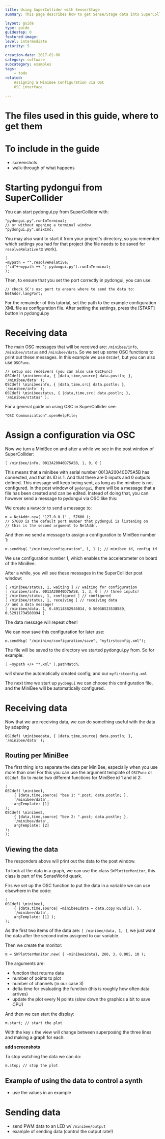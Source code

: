 ```yaml
---
title: Using SuperCollider with Sense/Stage
summary: This page describes how to get Sense/Stage data into SuperCollider

layout: guide
type: guide
guidestep: 0
featured-image:
level: intermediate
priority: 5

creation-date: 2017-02-06
category: software
subcategory: examples
tags:
    - todo
related:
    Assigning a MiniBee Configuration via OSC
    OSC interface

---
```


# The files used in this guide, where to get them

# To include in the guide

* screenshots
* walk-through of what happens


# Starting pydongui from SuperCollider

You can start pydongui.py from SuperCollider with:

```
"pydongui.py".runInTerminal;
// or without opening a terminal window
"pydongui.py".unixCmd;
```

You may also want to start it from your project's directory, so you remember which settings you had for that project (the file needs to be saved for `resolveRelative` to work).

```
(
~mypath = "".resolveRelative;
("cd"+~mypath ++ "; pydongui.py").runInTerminal;
);
```

Then, to ensure that you set the port correctly in pydongui, you can use:

```
// check SC's osc port to ensure where to send the data to:
NetAddr.langPort;

```

For the remainder of this tutorial, set the path to the example configuration XML file as configuration file. After setting the settings, press the [START] button in pydongui.py

# Receiving data

The main OSC messages that will be received are: `/minibee/info`, `/minibee/status` and `/minibee/data`. So we set up some OSC functions to print out these messages. In this example we use `OSCdef`, but you can also use `OSCFunc`.

```
// setup osc receivers (you can also use OSCFunc)
OSCdef( \minibeedata, { |data,time,source| data.postln; }, '/minibee/data' );
OSCdef( \minibeeinfo, { |data,time,src| data.postln; }, '/minibee/info' );
OSCdef( \minibeestatus, { |data,time,src| data.postln; }, '/minibee/status' );

```

For a general guide on using OSC in SuperCollider see:

```
"OSC Communication".openHelpFile;
```

# Assign a configuration via OSC

Now we turn a MiniBee on and after a while we see in the post window of SuperCollider:

```
[ /minibee/info, 0013A20040D75A5B, 1, 0, 0 ]
```

This means that a minibee with serial number 0013A20040D75A5B has connected, and that its ID is 1. And that there are 0 inputs and 0 outputs defined.
This message will keep being sent, as long as the minibee is not configured.
In the post window of `pydongui`, there will be a message that a file has been created and can be edited.
Instead of doing that, you can however send a message to pydongui via OSC like this:

We create a `NetAddr` to send a message to:
```
n = NetAddr.new( "127.0.0.1" , 57600 );
// 57600 is the default port number that pydongui is listening on
// this is the second argument to NetAddr.
```

And then we send a message to assign a configuration to MiniBee number 1:

```
n.sendMsg( "/minibee/configuration", 1, 1 ); // minibee id, config id
```

We use configuration number 1, which enables the accelerometer on board of the MiniBee.

After a while, you will see these messages in the SuperCollider post window:

```
[ /minibee/status, 1, waiting ] // waiting for configuration
[ /minibee/info, 0013A20040D75A5B, 1, 3, 0 ] // three inputs!
[ /minibee/status, 1, configured ] // configured
[ /minibee/status, 1, receiving ] // receiving data
// and a data message!
[ /minibee/data, 1, 0.49114882946014, 0.50030523538589, 0.52911734580994 ]
```

The data message will repeat often!

We can now save this configuration for later use:
```
n.sendMsg( "/minihive/configuration/save", "myfirstconfig.xml");
```


The file will be saved to the directory we started pydongui.py from. So for example:
```
( ~mypath +/+ "*.xml" ).pathMatch;
```
will show the automatically created config, and our `myfirstconfig.xml`

The next time we start up `pydongui` we can choose this configuration file, and the MiniBee will be automatically configured.



# Receiving data

Now that we are receiving data, we can do something useful with the data by adapting
```
OSCdef( \minibeedata, { |data,time,source| data.postln; }, '/minibee/data' );
```

## Routing per MiniBee

The first thing is to separate the data per MiniBee, especially when you use more than one! For this you can use the argument template of `OSCFunc` or `OSCdef`. So to make two different functions for MiniBee id 1 and id 2:

```
(
OSCdef( \minibee1,
    { |data,time,source| "bee 1: ".post; data.postln; },
    '/minibee/data',
    argTemplate: [1]
);
OSCdef( \minibee2,
    { |data,time,source| "bee 2: ".post; data.postln; },
    '/minibee/data',
    argTemplate: [2]
);
);

```

## Viewing the data

The responders above will print out the data to the post window.

To look at the data in a graph, we can use the class `SWPlotterMonitor`, this class is part of the SenseWorld quark.

Firs we set up the OSC function to put the data in a variable we can use elsewhere in the code:
```
(
OSCdef( \minibee1,
    { |data,time,source| ~minibee1data = data.copyToEnd(2); },
    '/minibee/data',
    argTemplate: [1] );
);
```

As the first two items of the data are: `[ /minibee/data, 1, ]`, we just want the data after the second index assigned to our variable.

Then we create the monitor:
```
m = SWPlotterMonitor.new( { ~minibee1data}, 200, 3, 0.005, 10 );

```
The arguments are:

* function that returns data
* number of points to plot
* number of channels (in our case 3)
* delta time for evaluating the function (this is roughly how often data arrives)
* update the plot every N points (slow down the graphics a bit to save CPU)

And then we can start the display:
```
m.start; // start the plot
```

With the key `s` the view will change between superposing the three lines and making a graph for each.

**add screenshots**


To stop watching the data we can do:

```
m.stop; // stop the plot
```

## Example of using the data to control a synth

* use the values in an example

# Sending data

* send PWM data to an LED w/ `/minibee/output`
* example of sending data (control the output rate!)
